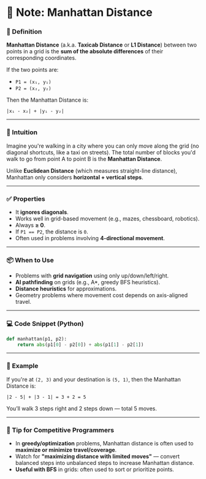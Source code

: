 # 📏 Note: Manhattan Distance

### 📌 Definition

**Manhattan Distance** (a.k.a. **Taxicab Distance** or **L1 Distance**) between two points in a grid is the **sum of the absolute differences** of their corresponding coordinates.

If the two points are:

* `P1 = (x₁, y₁)`
* `P2 = (x₂, y₂)`

Then the Manhattan Distance is:

```
|x₁ - x₂| + |y₁ - y₂|
```

---

### 🧠 Intuition

Imagine you're walking in a city where you can only move along the grid (no diagonal shortcuts, like a taxi on streets).
The total number of blocks you'd walk to go from point A to point B is the **Manhattan Distance**.

Unlike **Euclidean Distance** (which measures straight-line distance), Manhattan only considers **horizontal + vertical steps**.

---

### ✅ Properties

* It **ignores diagonals**.
* Works well in grid-based movement (e.g., mazes, chessboard, robotics).
* Always **≥ 0**.
* If `P1 == P2`, the distance is `0`.
* Often used in problems involving **4-directional movement**.

---

### 📦 When to Use

* Problems with **grid navigation** using only up/down/left/right.
* **AI pathfinding** on grids (e.g., A\*, greedy BFS heuristics).
* **Distance heuristics** for approximations.
* Geometry problems where movement cost depends on axis-aligned travel.

---

### 💻 Code Snippet (Python)

```python
def manhattan(p1, p2):
    return abs(p1[0] - p2[0]) + abs(p1[1] - p2[1])
```

---

### 🧩 Example

If you're at `(2, 3)` and your destination is `(5, 1)`,
then the Manhattan Distance is:

```
|2 - 5| + |3 - 1| = 3 + 2 = 5
```

You’ll walk 3 steps right and 2 steps down — total 5 moves.

---

### 📝 Tip for Competitive Programmers

* In **greedy/optimization** problems, Manhattan distance is often used to **maximize or minimize travel/coverage**.
* Watch for **"maximizing distance with limited moves"** — convert balanced steps into unbalanced steps to increase Manhattan distance.
* **Useful with BFS** in grids: often used to sort or prioritize points.